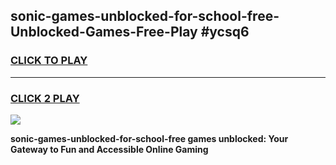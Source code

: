 
## sonic-games-unblocked-for-school-free-Unblocked-Games-Free-Play #ycsq6
<h3>
<a href="https://us.freeplayer.one?title=sonic-games-unblocked-for-school-free&ref=9M">CLICK TO PLAY</a></h3>
<hr>

<h3>
<a href="https://us.freeplayer.one?title=sonic-games-unblocked-for-school-free&ref=9M">CLICK 2 PLAY</a>
  
</h3>

<a href="https://us.freeplayer.one?title=sonic-games-unblocked-for-school-free&ref=9M"><img src="https://clearcache.store/games.png"></a>


**sonic-games-unblocked-for-school-free games unblocked: Your Gateway to Fun and Accessible Online Gaming**

